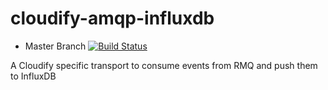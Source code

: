 cloudify-amqp-influxdb
======================

* Master Branch [![Build Status](https://travis-ci.org/cloudify-cosmo/cloudify-amqp-influxdb.svg?branch=master)](https://travis-ci.org/cloudify-cosmo/cloudify-amqp-influxdb)

A Cloudify specific transport to consume events from RMQ and push them to InfluxDB
